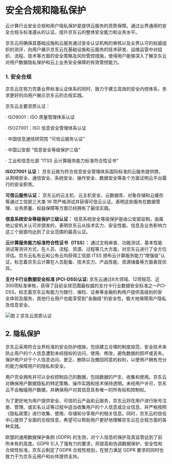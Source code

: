 # 安全合规和隐私保护

云计算行业安全合规和用户隐私保护是提供云服务的资质保障。通过业界通用的安全合规与标准遵从的认证，提升京东云的整体安全能力和业务水平。

京东云将确保其基础设施和云服务通过安全认证机构的审核以及业界认可的权威组织的测评，向用户展示京东云在基础设施和云服务的技术研发、运维运营中对组织、流程、技术等方面的安全策略及风险管控措施，使得用户能够深入了解京东云对用户数据隐私保护和云上业务安全保障的有效管控能力。

### 1. 安全合规

京东云在努力完善业界标准认证体系的同时，致力于建立高效的安全内控体系，务求更好的向用户展示京东云的合规实践。

京东云主要资质认证：

· ISO9001：ISO 质量管理体系认证

· ISO27001：ISO 信息安全管理体系认证

· 中国信息通信研究院 “可信云服务认证”

· 中国公安部 “信息安全等级保护三级”

· 工业和信息化部 “ITSS 云计算服务能力标准符合性证书”

**ISO27001 认证：** 京东云做为符合信息安全管理体系国际标准的云服务提供商，从网络安全、通信安全、系统安全、操作安全、数据安全等各个方面证明云平台履行的安全职责。

**可信云服务认证：** 京东云的云主机、云主机安全、云数据库、对象存储和云缓存等通过工信部三大类 16 项严格测试并获得可信云认证。表明这些服务在数据管理、业务质量、权益保障等方面已经拥有了最佳实践。

**信息系统安全等级保护三级认证：** 信息系统安全等级保护是由公安部监制，由属地公安机关认可并颁发的，表明京东云从技术实力、安全性能、信息及业务影响力这三个层面均达到了企业范围的最高认证。

**云计算服务能力标准符合性证书（ITSS）：** 通过文档审查、功能测试、基本性能测试等测评方式，在人员、流程、资源、过程等几大方面，对京东云进行了全方位评估。京东云私有云和公有云均获得工信部 ITSS 颁布云计算服务能力“增强级”认证，标志着京东云计算在人员配备、技术实力、产品性能、资源储备等方面表现优异。

**支付卡行业数据安全标准 (PCI-DSS)认证:** 京东云通过6大领域、12项规范、近300项标准审核，获得了目前全球范围最权威的支付卡行业数据安全标准之一PCI-DSS。标志着京东云有能力为银行、保险、证券等金融机构用户提供高级别的安全体验及服务，其他行业用户也能享受到"金融级"的安全性，极大地保障用户隐私及信息安全。



![图 2 京东云资质认证](https://github.com/jdcloudcom/cn/blob/li131-patch-9/image/Security-Information/qualification44.png)

## 2. 隐私保护

京东云采用符合业界标准的安全防护措施，包括建立合理的制度规范、安全技术来防止用户的个人信息遭到未经授权的访问、使用、修改，避免数据的损坏或丢失。保护用户对于个人信息访问、更正、删除以及撤回同意的权利，以使用户拥有充分的能力保障用户的隐私和安全。

用户完全拥有并可以全权控制自己的数据，包括数据的产生、收集和使用。京东云对确保用户数据隐私的特定策略、操作实践和技术保持透明。未经用户许可，京东云不会触碰用户数据，并确保用户对其信息具有唯一的所有权和控制权。

为了更好地为用户提供安全、可信的云产品和云服务，京东云将在用户进行账号注册、管理、或实名认证等过程中适当收集用户的个人信息或企业信息，并严格按照《隐私政策》进行收集、使用、存储和分享用户的相关信息。同时，京东云的信任中心提供了全面的合规信息，希望可以帮助用户更好地理解京东云在合规方面的各种实践。

欧盟的通用数据保护条例 (GDPR) 的生效，对个人信息的保护及其监管达到了前所未有的高度。GDPR 引入了强有力的要求，将提高和协调数据保护、安全性和合规性标准。京东云制定了GDPR 合规性规划，在努力满足 GDPR 要求的同时也致力于为京东云用户和伙伴提供支持。
